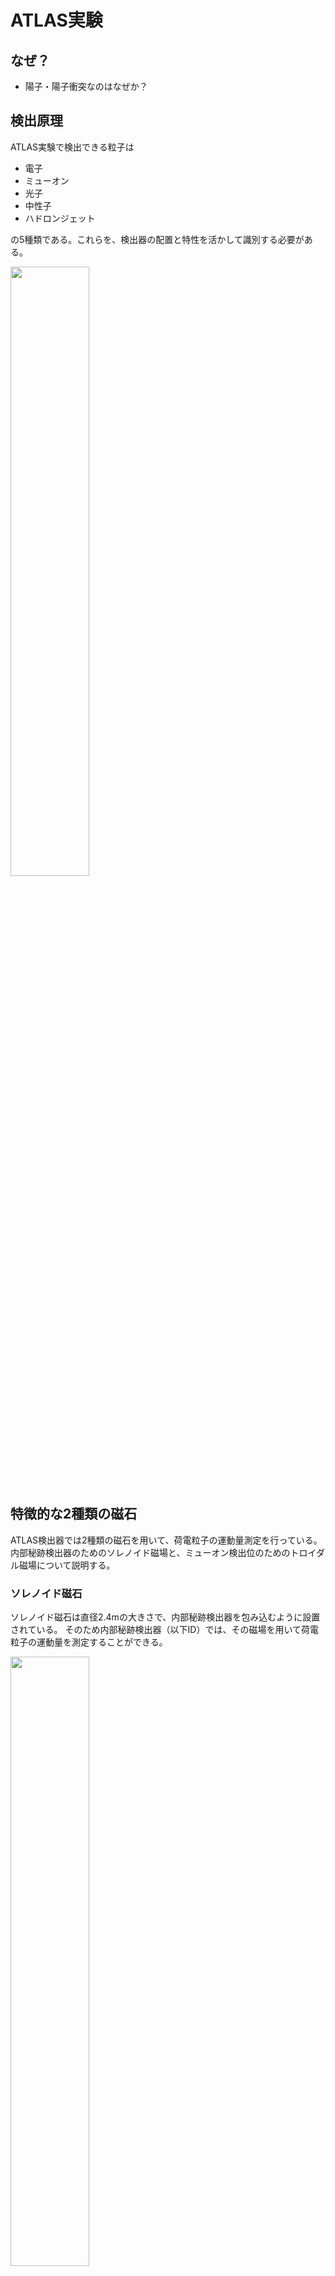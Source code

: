 # ATLAS実験
## なぜ？

- 陽子・陽子衝突なのはなぜか？


## 検出原理

ATLAS実験で検出できる粒子は

- 電子
- ミューオン
- 光子
- 中性子
- ハドロンジェット

の5種類である。これらを、検出器の配置と特性を活かして識別する必要がある。

<img width="50%" src="../fig/atlas/detector.jpg"/>

## 特徴的な2種類の磁石
ATLAS検出器では2種類の磁石を用いて、荷電粒子の運動量測定を行っている。内部秘跡検出器のためのソレノイド磁場と、ミューオン検出位のためのトロイダル磁場について説明する。

### ソレノイド磁石
ソレノイド磁石は直径2.4mの大きさで、内部秘跡検出器を包み込むように設置されている。
そのため内部秘跡検出器（以下ID）では、その磁場を用いて荷電粒子の運動量を測定することができる。

<img width="50%" src="../fig/atlas/id_momentum.png"/>

荷電粒子の磁場中の運動は、

$$
\frac{mv^2}{R} = evB \\
\Leftrightarrow mv = eBR \\
\Leftrightarrow p = eBR \\
\Leftrightarrow p = 0.3BR \\
$$

そのため、軌道の半径 $$R$$が分かれば粒子の運動量を求めることができる。
最後の変形では、次の関係式を用いた。

$$
\alpha = \frac{e^2}{4\pi} = \frac{1}{137} \\
\Leftrightarrow e \simeq 0.3
$$

さらに近似手法を用いることでより実験的に測定のしやすい関係式を導出する。図中の黄色の直角三角形に着目して三平方の定理より、

$$
R^2 = (R-s)^2 + \left( \frac{L}{2} \right)^2 \\
\Leftrightarrow R^2 = R^2 - 2Rs + s^2 + \frac{L^2}{4} \\
\Leftrightarrow R = \frac{s}{2} + \frac{L^2}{8s} 
$$

ここで、実際の軌道では$$s << L$$が成り立つので

$$
R \simeq \frac{L^2}{8s} 
$$

この曲率半径を用いることで、最初に導入した式を変形することができ、


$$
p = eBR = \frac{eBL^2}{8s} = \frac{0.3BL^2}{8s}
$$

ここから運動量を求めることができる。
事前の実験セットアップから磁場$$B$$は知っているはずなので、サジッタ$$s$$と距離$$L$$を求めることができれば運動量を算出することができる。
以上の導出からも、荷電粒子の運動量を測定するには飛跡検出器に磁場をかけて置かなければならないことが理解できる。

### トロイダル磁石
ATLAS検出器に特徴的な磁場は、このトロイダル磁場です。
ミューオンの軌道を$$R$$方向へ曲げることで、ミューオン検出器が運動量を測定できるようにしている。

# 検出器各論
## 内部秘跡検出器
### IBL
### Pixel
### SCT
### TRT

## カロリメーター

- http://www.jahep.org/hepnews/2014/14-2-6-BelleIIECL.pdf
- http://www.physics.rutgers.edu/~evahal/talks/tasi09/TASI_day3_school.pdf

カロリメーターは、入射してきた粒子のエネルギーを（破壊的に）測定するための検出器である。
入射粒子と核子の相互作用によりシャワーと呼ばれる現象を引き起こし、シンチレーター内を通過する荷電粒子数を増やし、効率よくエネルギー損失を測定する。
検出器は電磁相互作用（電気信号）でしか粒子を測定できないが、シャワーを用いることで中性粒子も測定できることが大きなメリットである。

理想的にカロリメーターは入射粒子のエネルギーを全て測定する必要があるため、まずシャワーの形成を検出器内部に留めるための厚みが必要となる。
またシャワーを発生させることで入射粒子のエネルギーを半分、半分、、、にしていくために、十分に密度の大きい部材を用いたカロリメーターを組む必要がある。


### シャワーについて
シャワーには電磁相互作用か強い相互作用か、（主に）どちらの相互作用により引き起こされるか二種類存在する。
前者は電磁シャワー、後者はハドロニックシャワーと呼ばれ、入射粒子の種類とシャワーの種類には以下のような対応関係がある。

||荷電|中性|
|:---:|:---:|:---:|
|電磁シャワー作る| $$e^{\pm}$$| $$\gamma$$、$$\pi^{0}$$|
|電磁シャワー作らない|$$\pi^{\pm}, K^{\pm}, p, \mu^{\pm}$$|$$n, \nu$$|

#### 電磁シャワー
電子または光子が電磁相互作用によって形成するシャワーが電磁シャワーである。
入射粒子が（十分に高エネルギーの）電子の場合、

1. 電子はカロリメーター内の原子核と電磁相互作用し、軌道を曲げられる（制動放射、Bremsstrahlung）
2. その際に光子を放出する。
3. 光子が十分に大きいエネルギーを持っていれば原子核と電磁相互作用し、電子対の生成を引き起こす
4. 以上の1〜3が連続していくことで、電磁シャワーと呼ばれる現象が発生する

入射粒子が光子の場合は、上の2番目から反応が始まり電磁シャワーが発展していく。以上が電磁シャワーの概略であり、制動放射と対生成がキーポイントであることを押さえておくとよい。
また、電磁シャワーのエネルギーは、

$$
-\frac{dE}{dx} = \frac{E}{X_0}
\Leftrightarrow E=E_0 e^{-x/X_0}
$$

と表される。入射粒子のエネルギーが$$1/e$$になる距離が$$X_0$$であり、この距離を放射長（radiation length）と呼ぶ。
（$$1/e \simeq 1/2$$と考えると、放射長はおおよそ初期エネルギーが半分になるまでの距離を表す。
$$e\to e+\gamma~$$もしくは、$$\gamma\to ee~$$の反応でエネルギーが半分になるとすれば、$$X_0$$は各反応点から反応点までの距離として考えることができる。）
この放射長（radiation length）は、次式で表すことができる（ここで$$Z$$は原子番号、$$A$$は質量数）。

$$
X_0 = \frac{716.4~\mathrm{g}~\mathrm{cm^{-2}}~A}{Z(Z+1)\ln(287/\sqrt{Z})}
$$

$$X_0$$が小さい部材を選択すると素早く電磁シャワーが収束し、逆に$$X_0$$が大きい部材を選択すると中々エネルギー損失が起きない。
そのため、放射長を短くしたければ大きな原子番号（=重い原子核）の物質を使えば良いということが理解できる。
また実験的にはカロリメーターに粒子が到達するまでにも、ビームパイプや飛跡検出器等を通過しているので、カロリメーターの前に置く物質はなるべく密度の小さなものであることが望ましい（カロリメーター到達までにエネルギー損失をしてほしくないので）。
順調にエネルギーを損失し続け、critical energy $$E_c$$と呼ばれる値を超えなくなった時にシャワーの発展が止まる。

<br>

ここでミューオンについて補足する。
電子より約200倍重たいミューオンは（現在の高エネルギー実験で扱うエネルギー領域では）MIPとして振る舞いシャワーを形成せず、
カロリメーターではエネルギーを測定することができない。
容易にカロリメーター外へ到達してしまうために、外側でミューオンのエネルギーを測定する方法が別途必要となる（ミューオン検出器について参照のこと）。

#### Back of the envelop calculations

- $$X_0 = \frac{180A}{Z^2}\frac{\mathrm{g}}{\mathrm{cm^2}}$$
- $$E_c = \frac{550~\mathrm{MeV}}{Z}$$

#### ハドロニックシャワー
強い相互作用によって引き起こされるため、電磁シャワーに比べて複雑に発展していく。ハドロニック成分と電磁成分が並行して発生していく。
シャワーを特徴づけるスケールは$$\lammbda$$（相互作用長）であり、放射長に比べて十分大きい。
そのため電磁シャワーはすぐに発達してすぐに終わるが、ハドロニックシャワーは横にも縦にも大きく広がる。

### 電磁カロリメーター
電磁シャワーを発生させ、入射粒子のエネルギー損失を測定する。サンプリングカロリメーターと全吸収型カロリメーターの二種類がある。

- サンプリングカロリメーター
    - 吸収層（absorber）とシンチレーターを交互に配置したカロリメーター
    - absorberでシャワーを引き起こし、次のシンチレーター層でそれらのエネルギーを測定し...を繰り返していく
    - 一般的に全吸収型より安価に製造でき、$$20%/\sqrt{E}$$ 程度のエネルギー分解能が期待できる
- 全吸収型カロリメーター（Homogeneous calorimeter）
    - absorberと検出を同時に実現する
    - エネルギー分解能が非常に良いが、費用と細分化できないことがデメリット

### ハドロンカロリメーター
ハドロンシャワーを起こさせてエネルギーを測定する。 入射ハドロンが核と反応を起こす (QCD反応, 核をぶっ壊す)

* Elastic scattering: h+nucleus -> h + nucleus
* Inelastic scattering: h+nucleus -> π+ + π- + πο + ...+ nucleus
* Absorption and capture
* Secondary hadrons and muons in the shower
* Secondary neutrinos (not detectable) 

## エネルギー分解能
カロリメーターは入射粒子のエネルギーが大きいほど分解能がよくなる。

$$
\frac{\sigma(E_0)}{E_0} = \frac{a}{\sqrt{E_0}} \oplus \frac{b}{E_0} \oplus c
$$

* a：stocastic term
    * 統計的なゆらぎによる誤差（サンプリングカロリメーターだと、aが大きい）
* b：noise term
    * ノイズ・パイルアップ
* c：constant term
    * 物質の不均一性、キャリブレーションの精度、shower の漏れ (leakage)

## ATLAS検出器におけるカロリメーター
### 電磁カロリメーター 
ATLAS実験ではアコーディオン型のEMカロリメーターを採用し、実行的に読み出しを細分化している。LAr+Pb。

$$
\frac{\sigma_E}{E} = \frac{10%}{\sqrt{E}} \oplus 7%
$$



## ミューオン検出器
一番外側に置かれるため、安価にかつ大面積を覆うことの出来るシンプルな構造が好まれる。


# ルミノシティ
単位面積当たり単位時間あたりの衝突に寄与する粒子の個数を表し（$$m^{-2}s^{-1}$$）、次式で定義される。
基本的にルミノシティは大きいほどhappyな物理量です（実験環境によりけりですが）。

$$
L = \frac{nfN_1N_2}{4\pi\sigma_x\sigma_y}
$$

- バンチ数に比例する
- 交叉頻度$$f$$は大きいほど良い
- 各バンチに含まれる粒子数（$$N_1$$ｍ$$N_2$$）は多いほど、ルミノシティは大きくなる。
- ビームを絞るほど（ビームの断面積$$\sigma$$を小さくするほど）ルミノシティは大きくなる

ルミノシティと単位時間あたりの生成事象数は次の関係にある（単位で考えてみると、より理解できるはず）。

$$
R = L \times \sigma
$$

ここまでのルミノシティは単位時間あたりのルミノシティ、つまり瞬間ルミノシティを意味していました。
ここでNは単位時間あたりに生成される粒子数、Lはルミノシティ、$$\sigma$$は粒子の生成断面積（=生成確率）を表しています。$$\sigma$$は既に決まっている物理量なので、実験的にはルミノシティのみが調整できるパラメーターです。そのため、ルミノシティを大きくすればするほど、生成断面積の非常に小さい稀事象を観測できる確率が上がるということです。
また既知の事象数も統計量が稼げるために、統計誤差の小さな測定が可能になるというメリットも当然あります。これらはHigh-Luminosity LHCのモチベーションになっています。

また、時間で積分した積分ルミノシティを導入することで、

$$
N =  L \times \sigma
$$

の様に、その実験稼働時間で期待できる粒子生成事象数を記述すこることができる。

# 座標系
ATLAS検出器が採用している座標系を次の図に示す。

<img width="50%" src="../fig/atlas/coordinate.png"/>

# ラピデティ、擬ラピデティ
- https://arxiv.org/pdf/1010.2051.pdf

ローレンツ不変の断面積は次式で定義される。

$$
f(AB\to CX) \equiv E \frac{d^3\sigma}{d^3p} = E \frac{d^3\sigma}{\pidp_Ldp^2_T}
$$


# Reference

- https://cds.cern.ch/record/1457044/files/ATLAS%20fact%20sheet.pdf
